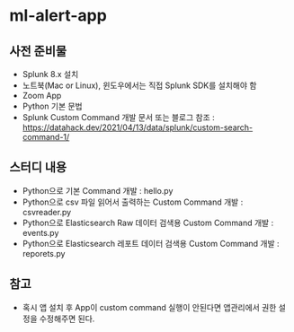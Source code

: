# ml-alert-app

## 사전 준비물
- Splunk 8.x 설치
- 노트북(Mac or Linux), 윈도우에서는 직접 Splunk SDK를 설치해야 함 
- Zoom App
- Python 기본 문법 
- Splunk Custom Command 개발 문서 또는 블로그 참조 : https://datahack.dev/2021/04/13/data/splunk/custom-search-command-1/

## 스터디 내용
- Python으로 기본 Command 개발 : hello.py 
- Python으로 csv 파일 읽어서 출력하는 Custom Command 개발 : csvreader.py
- Python으로 Elasticsearch Raw 데이터 검색용 Custom Command 개발 : events.py 
- Python으로 Elasticsearch 레포트 데이터 검색용 Custom Command 개발 : reporets.py 

## 참고   
- 혹시 앱 설치 후 App이 custom command 실행이 안된다면 앱관리에서 권한 설정을 수정해주면 된다. 

